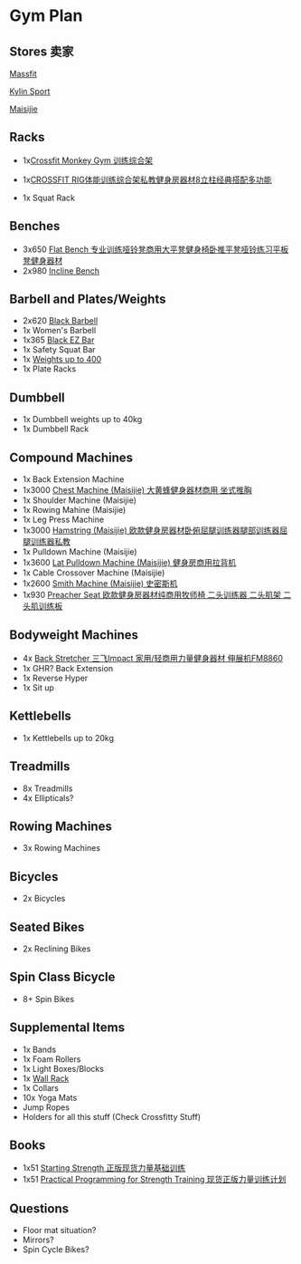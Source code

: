 # Gym Plan

## Stores 卖家
[Massfit](https://maxi.tmall.com/shop/view_shop.htm?spm=a230r.1.14.35.be2d32c1JJ46gK&user_number_id=1764611741)

[Kylin Sport](https://kylinsport.tmall.com/search.htm?spm=a312a.7700718.0.0.2b4e2da312aHEO&search=y)

[Maisijie](https://shop143699949.taobao.com/index.htm?spm=2013.1.w5002-17872910701.2.62416c66ZHXqv9)




## Racks
- 1x[Crossfit Monkey Gym 训练综合架](https://item.taobao.com/item.htm?id=565062569404&ali_refid=a3_430582_1006:1150160601:N:%E7%BB%BC%E5%90%88%E8%AE%AD%E7%BB%83%E6%9E%B6crossfit:fd9d97e03c5b52797750b066df155468&ali_trackid=1_fd9d97e03c5b52797750b066df155468&spm=a230r.1.14.6#detail)
- 1x[CROSSFIT RIG体能训练综合架私教健身房器材8立柱经典搭配多功能](https://item.taobao.com/item.htm?id=536246365119&ali_refid=a3_430008_1006:1123473788:N:crossfit:cb2b3ad6cae839232602464077ec4414&ali_trackid=1_cb2b3ad6cae839232602464077ec4414&spm=a230r.1.0.0)


- 1x Squat Rack

## Benches
- 3x650 [Flat Bench 专业训练哑铃凳商用大平凳健身椅卧推平凳哑铃练习平板凳健身器材](https://detail.tmall.com/item.htm?spm=a230r.1.14.69.718a7fbaOlmWDL&id=45100063212&ns=1&abbucket=13)	
- 2x980 [Incline Bench](https://detail.tmall.com/item.htm?spm=a1z10.5-b-s.w4011-15013193622.28.7780516eoK31Qh&id=19626909220&rn=efb84297c1740187a1866cc03e1eb239&abbucket=20&skuId=41423123948)

## Barbell and Plates/Weights
- 2x620 [Black Barbell](https://detail.tmall.com/item.htm?spm=a1z10.1-b-s.w8942534-15013193590.8.2ed921a0p43zy8&id=26939540227&skuId=3105600895885)
- 1x Women's Barbell
- 1x365 [Black EZ Bar](https://detail.tmall.com/item.htm?spm=a220o.1000855.1998025129.1.6fc629a6c0b9C2&abtest=_AB-LR32-PR32&pvid=cf8896cd-b462-4eb3-ada9-b01d6981f593&pos=1&abbucket=_AB-M32_B3&acm=03054.1003.1.2768562&id=27316536042&scm=1007.16862.95220.23864_0)
- 1x Safety Squat Bar
- 1x [Weights up to 400](https://item.taobao.com/item.htm?spm=2013.1.0.0.488979e8Vltz1r&id=36482960809&scm=1007.12144.96849.42296_42296&pvid=5c072ba8-d369-430d-bc9e-a78e59e05dec&utparam=%7B%22x_object_type%22%3A%22item%22%2C%22x_object_id%22%3A36482960809%7D&utparam=%7B%22x_object_type%22%3A%22item%22%2C%22x_object_id%22%3A36482960809%7D)
- 1x Plate Racks


## Dumbbell
- 1x Dumbbell weights up to 40kg
- 1x Dumbbell Rack

## Compound Machines
- 1x Back Extension Machine
- 1x3000 [Chest Machine (Maisijie) 大黄蜂健身器材商用 坐式推胸](https://item.taobao.com/item.htm?spm=2013.1.20141003.4.4eb356bcTzUEIx&scm=1007.10011.70203.100200300000001&id=559846648738&pvid=115ba610-8852-424a-a737-e1a432166f8c)
- 1x Shoulder Machine (Maisijie)
- 1x Rowing Mahine (Maisijie)
- 1x Leg Press Machine
- 1x3000 [Hamstring (Maisijie) 欧款健身房器材卧俯屈腿训练器腿部训练器屈腿训练器私教](http://item.taobao.com/item.htm?spm=2013.1.20141002.9.4eb356bcTzUEIx&scm=1007.10009.70205.100200300000001&id=536361408786&pvid=79927421-a473-4f61-ad6f-cc9def5ec983)
- 1x Pulldown Machine (Maisijie)
- 1x3600 [Lat Pulldown Machine (Maisijie) 健身房商用拉背机](https://item.taobao.com/item.htm?spm=a1z10.3-c.w4002-17304527080.82.4f225a6cg4dtJ0&id=559648080390)
- 1x Cable Crossover Machine (Maisijie)
- 1x2600 [Smith Machine (Maisijie) 史密斯机](https://item.taobao.com/item.htm?spm=2013.1.1998246703.2.7b001500Lddm6a&id=535593032733&taskid=73217450)
- 1x930 [Preacher Seat 欧款健身房器材纯商用牧师椅 二头训练器 二头肌架 二头肌训练板 ](https://item.taobao.com/item.htm?spm=a1z10.3-c.w4002-17304527080.30.eb835a6cMSD8M5&id=536477413868)

## Bodyweight Machines
- 4x [Back Stretcher 三飞Impact 家用/轻商用力量健身器材  伸展机FM8860](https://item.taobao.com/item.htm?spm=a1z0d.6639537.1997196601.26.626c7484uRHHxw&id=44576461353)
- 1x GHR? Back Extension
- 1x Reverse Hyper
- 1x Sit up

## Kettlebells
- 1x Kettlebells up to 20kg

## Treadmills
- 8x Treadmills
- 4x Ellipticals?

## Rowing Machines
- 3x Rowing Machines

## Bicycles
- 2x Bicycles

## Seated Bikes
- 2x Reclining Bikes

## Spin Class Bicycle
- 8+ Spin Bikes

## Supplemental Items
- 1x Bands
- 1x Foam Rollers
- 1x Light Boxes/Blocks
- 1x [Wall Rack](https://item.taobao.com/item.htm?spm=2013.1.0.0.3be43341UTUA9D&id=566633697356&scm=1007.12144.96849.42296_42296&pvid=d7d95409-babf-44ef-9c11-af57119871af&utparam=%7B%22x_object_type%22%3A%22item%22%2C%22x_object_id%22%3A566633697356%7D&utparam=%7B%22x_object_type%22%3A%22item%22%2C%22x_object_id%22%3A566633697356%7D)
- 1x Collars
- 10x Yoga Mats
- Jump Ropes
- Holders for all this stuff (Check Crossfitty Stuff)
## Books
- 1x51 [Starting Strength 正版现货力量基础训练](https://detail.tmall.com/item.htm?spm=a230r.1.14.112.335a4f43y6WnW7&id=536839531397&ns=1&abbucket=13)
- 1x51 [Practical Programming for Strength Training 现货正版力量训练计划](https://detail.tmall.com/item.htm?id=565913863556&spm=a220o.1000855.1998099587.1.2eac58eeMk9BMU)

## Questions
- Floor mat situation?
- Mirrors?
- Spin Cycle Bikes?

